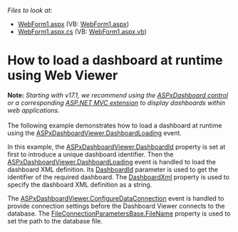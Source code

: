 <!-- default file list -->
*Files to look at*:

* [WebForm1.aspx](./CS/Dashboard_DashboardLoading/WebForm1.aspx) (VB: [WebForm1.aspx](./VB/Dashboard_DashboardLoading/WebForm1.aspx))
* [WebForm1.aspx.cs](./CS/Dashboard_DashboardLoading/WebForm1.aspx.cs) (VB: [WebForm1.aspx.vb](./VB/Dashboard_DashboardLoading/WebForm1.aspx.vb))
<!-- default file list end -->
# How to load a dashboard at runtime using Web Viewer


<p><strong>Note:</strong> <em>Starting with v17.1, we recommend using the <a href="https://documentation.devexpress.com/Dashboard/CustomDocument16976.aspx">ASPxDashboard control</a> or a corresponding <a href="https://documentation.devexpress.com/Dashboard/CustomDocument16977.aspx">ASP.NET MVC extension</a> to display dashboards within web applications.<br></em><br>The following example demonstrates how to load a dashboard at runtime using the <a href="http://documentation.devexpress.com/#Dashboard/DevExpressDashboardWebASPxDashboardViewer_DashboardLoadingtopic"><u>ASPxDashboardViewer.DashboardLoading</u></a> event.</p>
<p>In this example, the <a href="http://documentation.devexpress.com/#Dashboard/DevExpressDashboardWebASPxDashboardViewer_DashboardIdtopic"><u>ASPxDashboardViewer.DashboardId</u></a> property is set at first to introduce a unique dashboard identifier. Then the <a href="http://documentation.devexpress.com/#Dashboard/DevExpressDashboardWebASPxDashboardViewer_DashboardLoadingtopic"><u>ASPxDashboardViewer.DashboardLoading</u></a> event is handled to load the dashboard XML definition. Its <a href="http://documentation.devexpress.com/#Dashboard/DevExpressDashboardWebDashboardLoadingEventArgs_DashboardIdtopic"><u>DashboardId</u></a> parameter is used to get the identifier of the required dashboard. The <a href="http://documentation.devexpress.com/#Dashboard/DevExpressDashboardWebDashboardLoadingEventArgs_DashboardXmltopic"><u>DashboardXml</u></a> property is used to specify the dashboard XML definition as a string.</p>
<p>The <a href="http://documentation.devexpress.com/#Dashboard/DevExpressDashboardWebASPxDashboardViewer_ConfigureDataConnectiontopic"><u>ASPxDashboardViewer.ConfigureDataConnection</u></a> event is handled to provide connection settings before the Dashboard Viewer connects to the database. The <a href="http://documentation.devexpress.com/#CoreLibraries/DevExpressDataAccessConnectionParametersFileConnectionParametersBase_FileNametopic"><u>FileConnectionParametersBase.FileName</u></a> property is used to set the path to the database file.</p>

<br/>


